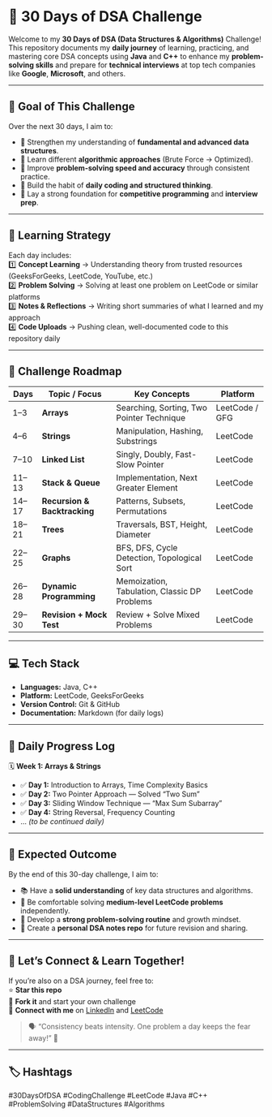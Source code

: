 # 🚀 30 Days of DSA Challenge  

Welcome to my **30 Days of DSA (Data Structures & Algorithms)** Challenge!  
This repository documents my **daily journey** of learning, practicing, and mastering core DSA concepts using **Java** and **C++** to enhance my **problem-solving skills** and prepare for **technical interviews** at top tech companies like **Google**, **Microsoft**, and others.  

---

## 🎯 Goal of This Challenge  

Over the next 30 days, I aim to:  
- 🔹 Strengthen my understanding of **fundamental and advanced data structures**.  
- 🔹 Learn different **algorithmic approaches** (Brute Force → Optimized).  
- 🔹 Improve **problem-solving speed and accuracy** through consistent practice.  
- 🔹 Build the habit of **daily coding and structured thinking**.  
- 🔹 Lay a strong foundation for **competitive programming** and **interview prep**.  

---

## 🧠 Learning Strategy  

Each day includes:  
1️⃣ **Concept Learning** → Understanding theory from trusted resources (GeeksForGeeks, LeetCode, YouTube, etc.)  
2️⃣ **Problem Solving** → Solving at least one problem on LeetCode or similar platforms  
3️⃣ **Notes & Reflections** → Writing short summaries of what I learned and my approach  
4️⃣ **Code Uploads** → Pushing clean, well-documented code to this repository daily  

---

## 📅 Challenge Roadmap  

| Days | Topic / Focus | Key Concepts | Platform |
|------|----------------|---------------|-----------|
| 1–3  | **Arrays** | Searching, Sorting, Two Pointer Technique | LeetCode / GFG |
| 4–6  | **Strings** | Manipulation, Hashing, Substrings | LeetCode |
| 7–10 | **Linked List** | Singly, Doubly, Fast-Slow Pointer | LeetCode |
| 11–13 | **Stack & Queue** | Implementation, Next Greater Element | LeetCode |
| 14–17 | **Recursion & Backtracking** | Patterns, Subsets, Permutations | LeetCode |
| 18–21 | **Trees** | Traversals, BST, Height, Diameter | LeetCode |
| 22–25 | **Graphs** | BFS, DFS, Cycle Detection, Topological Sort | LeetCode |
| 26–28 | **Dynamic Programming** | Memoization, Tabulation, Classic DP Problems | LeetCode |
| 29–30 | **Revision + Mock Test** | Review + Solve Mixed Problems | LeetCode |

---

## 💻 Tech Stack  

- **Languages:** Java, C++  
- **Platform:** LeetCode, GeeksForGeeks  
- **Version Control:** Git & GitHub  
- **Documentation:** Markdown (for daily logs)  

---

## 📘 Daily Progress Log  

🗓 **Week 1: Arrays & Strings**  
- ✅ **Day 1:** Introduction to Arrays, Time Complexity Basics  
- ✅ **Day 2:** Two Pointer Approach — Solved “Two Sum”  
- ✅ **Day 3:** Sliding Window Technique — “Max Sum Subarray”  
- ✅ **Day 4:** String Reversal, Frequency Counting  
- ... *(to be continued daily)*  

---

## 🏁 Expected Outcome  

By the end of this 30-day challenge, I aim to:  
- 📚 Have a **solid understanding** of key data structures and algorithms.  
- 🧩 Be comfortable solving **medium-level LeetCode problems** independently.  
- 🧠 Develop a **strong problem-solving routine** and growth mindset.  
- 📝 Create a **personal DSA notes repo** for future revision and sharing.  

---

## 🤝 Let’s Connect & Learn Together!  

If you’re also on a DSA journey, feel free to:  
⭐ **Star this repo**  
🍴 **Fork it** and start your own challenge  
💬 **Connect with me** on [LinkedIn](https://www.linkedin.com/in/abdul-wahab-ahmad-821744271/) and [LeetCode](https://leetcode.com/u/mVUO2ANGI5/)

> 🗣 “Consistency beats intensity. One problem a day keeps the fear away!” 💪  

---

## 🏷 Hashtags  

#30DaysOfDSA #CodingChallenge #LeetCode #Java #C++ #ProblemSolving #DataStructures #Algorithms
